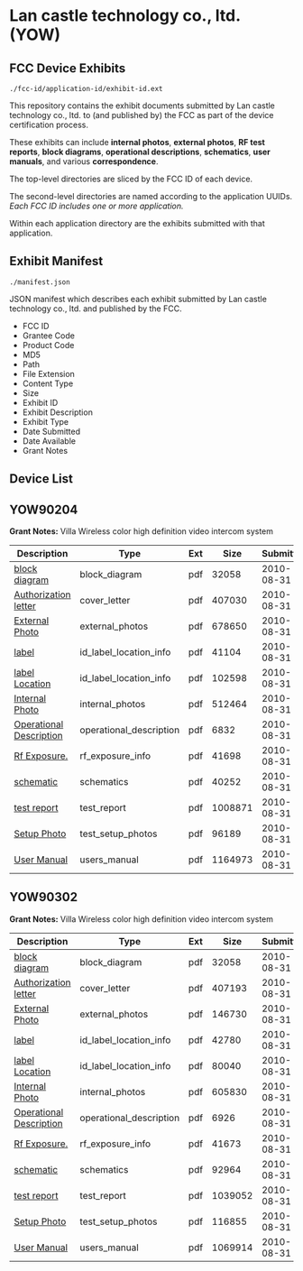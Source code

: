 # Lan castle technology co., ltd. (YOW)
## FCC Device Exhibits

```
./fcc-id/application-id/exhibit-id.ext
```

This repository contains the exhibit documents submitted by Lan castle technology co., ltd. to (and published by) the FCC as part of the device certification process.

These exhibits can include **internal photos**, **external photos**, **RF test reports**, **block diagrams**, **operational descriptions**, **schematics**, **user manuals**, and various **correspondence**.

The top-level directories are sliced by the FCC ID of each device.

The second-level directories are named according to the application UUIDs. *Each FCC ID includes one or more application.*

Within each application directory are the exhibits submitted with that application. 

## Exhibit Manifest

```
./manifest.json
```

JSON manifest which describes each exhibit submitted by Lan castle technology co., ltd. and published by the FCC.

- FCC ID
- Grantee Code
- Product Code
- MD5
- Path
- File Extension
- Content Type
- Size
- Exhibit ID
- Exhibit Description
- Exhibit Type
- Date Submitted
- Date Available
- Grant Notes

## Device List
## YOW90204
**Grant Notes:** Villa Wireless color high definition video intercom system

| Description | Type | Ext | Size | Submitted | Available |
| ----------- | ---- | --- | ---- | --------- | --------- |
| [block diagram](YOW90204/5ffa2836357af7e12bb00aa0d6e30f6d/1335981.pdf) | block_diagram | pdf | 32058 | 2010-08-31 | 2010-08-31 |
| [Authorization letter](YOW90204/5ffa2836357af7e12bb00aa0d6e30f6d/1335980.pdf) | cover_letter | pdf | 407030 | 2010-08-31 | 2010-08-31 |
| [External Photo](YOW90204/5ffa2836357af7e12bb00aa0d6e30f6d/1335984.pdf) | external_photos | pdf | 678650 | 2010-08-31 | 2010-08-31 |
| [label](YOW90204/5ffa2836357af7e12bb00aa0d6e30f6d/1335985.pdf) | id_label_location_info | pdf | 41104 | 2010-08-31 | 2010-08-31 |
| [label Location](YOW90204/5ffa2836357af7e12bb00aa0d6e30f6d/1335986.pdf) | id_label_location_info | pdf | 102598 | 2010-08-31 | 2010-08-31 |
| [Internal Photo](YOW90204/5ffa2836357af7e12bb00aa0d6e30f6d/1335987.pdf) | internal_photos | pdf | 512464 | 2010-08-31 | 2010-08-31 |
| [Operational Description](YOW90204/5ffa2836357af7e12bb00aa0d6e30f6d/1335982.pdf) | operational_description | pdf | 6832 | 2010-08-31 | 2010-08-31 |
| [Rf Exposure.](YOW90204/5ffa2836357af7e12bb00aa0d6e30f6d/1335988.pdf) | rf_exposure_info | pdf | 41698 | 2010-08-31 | 2010-08-31 |
| [schematic](YOW90204/5ffa2836357af7e12bb00aa0d6e30f6d/1335983.pdf) | schematics | pdf | 40252 | 2010-08-31 | 2010-08-31 |
| [test report](YOW90204/5ffa2836357af7e12bb00aa0d6e30f6d/1335989.pdf) | test_report | pdf | 1008871 | 2010-08-31 | 2010-08-31 |
| [Setup Photo](YOW90204/5ffa2836357af7e12bb00aa0d6e30f6d/1335990.pdf) | test_setup_photos | pdf | 96189 | 2010-08-31 | 2010-08-31 |
| [User Manual](YOW90204/5ffa2836357af7e12bb00aa0d6e30f6d/1335991.pdf) | users_manual | pdf | 1164973 | 2010-08-31 | 2010-08-31 |
## YOW90302
**Grant Notes:** Villa Wireless color high definition video intercom system

| Description | Type | Ext | Size | Submitted | Available |
| ----------- | ---- | --- | ---- | --------- | --------- |
| [block diagram](YOW90302/30a8c62df6c92907749e6a6d1644dd67/1335981.pdf) | block_diagram | pdf | 32058 | 2010-08-31 | 2010-08-31 |
| [Authorization letter](YOW90302/30a8c62df6c92907749e6a6d1644dd67/1335992.pdf) | cover_letter | pdf | 407193 | 2010-08-31 | 2010-08-31 |
| [External Photo](YOW90302/30a8c62df6c92907749e6a6d1644dd67/1335996.pdf) | external_photos | pdf | 146730 | 2010-08-31 | 2010-08-31 |
| [label](YOW90302/30a8c62df6c92907749e6a6d1644dd67/1335997.pdf) | id_label_location_info | pdf | 42780 | 2010-08-31 | 2010-08-31 |
| [label Location](YOW90302/30a8c62df6c92907749e6a6d1644dd67/1335998.pdf) | id_label_location_info | pdf | 80040 | 2010-08-31 | 2010-08-31 |
| [Internal Photo](YOW90302/30a8c62df6c92907749e6a6d1644dd67/1335999.pdf) | internal_photos | pdf | 605830 | 2010-08-31 | 2010-08-31 |
| [Operational Description](YOW90302/30a8c62df6c92907749e6a6d1644dd67/1335994.pdf) | operational_description | pdf | 6926 | 2010-08-31 | 2010-08-31 |
| [Rf Exposure.](YOW90302/30a8c62df6c92907749e6a6d1644dd67/1336000.pdf) | rf_exposure_info | pdf | 41673 | 2010-08-31 | 2010-08-31 |
| [schematic](YOW90302/30a8c62df6c92907749e6a6d1644dd67/1335995.pdf) | schematics | pdf | 92964 | 2010-08-31 | 2010-08-31 |
| [test report](YOW90302/30a8c62df6c92907749e6a6d1644dd67/1336001.pdf) | test_report | pdf | 1039052 | 2010-08-31 | 2010-08-31 |
| [Setup Photo](YOW90302/30a8c62df6c92907749e6a6d1644dd67/1336002.pdf) | test_setup_photos | pdf | 116855 | 2010-08-31 | 2010-08-31 |
| [User Manual](YOW90302/30a8c62df6c92907749e6a6d1644dd67/1336003.pdf) | users_manual | pdf | 1069914 | 2010-08-31 | 2010-08-31 |
